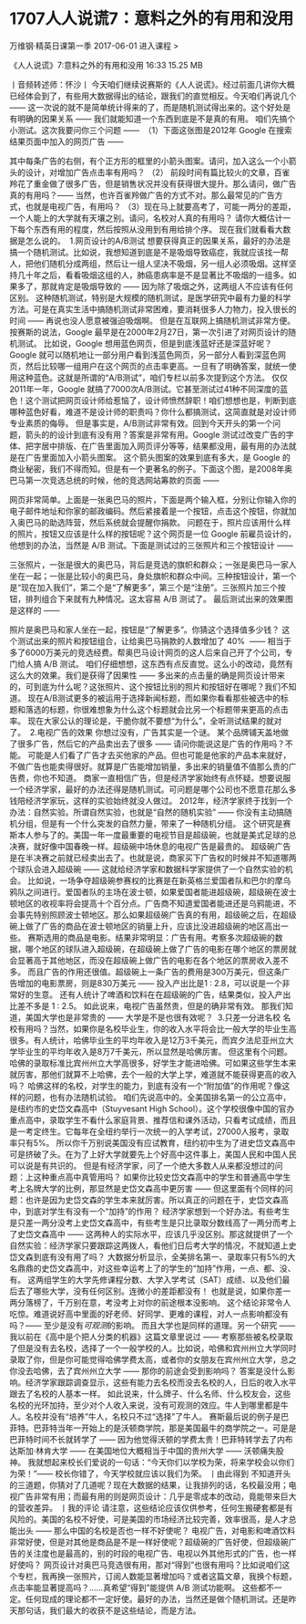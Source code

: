 # 1707人人说谎7：意料之外的有用和没用


万维钢·精英日课第一季
2017-06-01
进入课程 >

《人人说谎》7:意料之外的有用和没用
16:33 15.25 MB

丨音频转述师：怀沙丨
今天咱们继续说赛斯的《人人说谎》。经过前面几讲你大概已经体会到了，有些用大数据得出的结论，跟我们的直觉相反。今天咱们再说几个 —— 这一次说的就不是简单统计得来的了，而是随机测试得出来的。这个好处是有明确的因果关系 —— 我们就能知道一个东西到底是不是真的有用。
咱们先搞个小测试。这次我要问你三个问题 —— 
（1）下面这张图是2012年 Google 在搜索结果页面中加入的网页广告 ——  

其中每条广告的右侧，有个正方形的框里的小箭头图案。请问，加入这么一个小箭头的设计，对增加广告点击率有用吗？
（2） 前段时间有篇比较火的文章，百雀羚花了重金做了很多广告，但是销售状况并没有获得很大提升。那么请问，做广告真的有用吗？—— 当然，也许百雀羚做广告的方式不对。那么最常见的广告方式，也就是电视广告，有用吗？
（3）现在马上就要高考了，可能一两分的差距，一个人能上的大学就有天壤之别。请问，名校对人真的有用吗？
请你大概估计一下每个东西有用的程度，然后按照从没用到有用给排个序。
现在我们就看看大数据是怎么说的。 
1.网页设计的A/B测试
想要获得真正的因果关系，最好的办法是搞一个随机测试。比如说，我想知道到底是不是吸烟导致癌症，我就应该找一帮人，把他们随机分成两组，然后让一组人坚决不吸烟，另一组人必须吸烟。这样坚持几十年之后，看看吸烟这组的人，肺癌患病率是不是显著比不吸烟的一组多。如果多了，那就肯定是吸烟导致的 —— 因为除了吸烟之外，这两组人不应该有任何区别。
这种随机测试，特别是大规模的随机测试，是医学研究中最有力量的科学方法。可是在真实生活中搞随机测试非常困难，要消耗很多人力物力，投入很长的时间 —— 再说也没人愿意被强迫吸烟啊。
但是在互联网上搞随机测试非常方便。按赛斯的说法，Google 最早是在2000年2月27日，第一次引进了对网页设计的随机测试。
比如说，Google 想用蓝色网页，但是到底浅蓝好还是深蓝好呢？Google 就可以随机地让一部分用户看到浅蓝色网页，另一部分人看到深蓝色网页，然后比较哪一组用户在这个网页的点击率更高。一旦有了明确答案，就统一使用这种蓝色。这就是所谓的“A/B测试”，咱们专栏以前多次提到这个方法。
仅仅2011年一年，Google 就搞了7000次A/B测试。它甚至测试过41种不同深度的蓝色！这个测试把网页设计师给惹恼了，设计师愤然辞职！咱们想想也是，判断到底哪种蓝色好看，难道不是设计师的职责吗？你什么都搞测试，这简直就是对设计师专业素质的侮辱。
但是事实是，A/B测试非常有效。回到今天开头的第一个问题，箭头的的设计到底有没有用？答案是非常有用。Google 测试过改变广告的字体、把字居中排版、在广告里面加入网页评分等等，结果都没用，最有用的办法就是在广告里面加入小箭头图案。
这个箭头图案的效果到底有多大，是 Google 的商业秘密，我们不得而知。但是有一个更著名的例子。下面这个图，是2008年奥巴马第一次竞选总统的时候，他的竞选网站筹款的页面 —— 

网页非常简单。上面是一张奥巴马的照片，下面是两个输入框，分别让你输入你的电子邮件地址和你家的邮政编码。然后紧接着是一个按钮，点击这个按钮，你就加入奥巴马的助选阵营，然后系统就会提醒你捐款。
问题在于，照片应该用什么样的照片，按钮又应该是什么样的按钮呢？这个网页是一位 Google 前雇员设计的，他想到的办法，当然是 A/B 测试。下面是测试过的三张照片和三个按钮设计 ——


三张照片，一张是很大的奥巴马，背后是竞选的旗帜和群众；一张是奥巴马一家人坐在一起；一张是比较小的奥巴马，身处旗帜和群众中间。三种按钮设计，第一个是“现在加入我们”，第二个是“了解更多”，第三个是“注册”。三张照片加三个按钮，排列组合下来就有九种情况。这太容易 A/B 测试了。
最后测试出来的效果图是这样的 ——  

照片是奥巴马和家人坐在一起，按钮是“了解更多”。你猜这个选择值多少钱？
这个测试出来的照片和按钮组合，让给奥巴马捐款的人数增加了 40%  —— 相当于多了6000万美元的竞选经费。帮奥巴马设计网页的这人后来自己开了个公司，专门给人搞 A/B 测试。
咱们仔细想想，这东西有点反直觉。这么小的改动，竟然有这么大的效果。我们是获得了因果性 —— 多出来的点击量的确是网页设计带来的，可到底为什么呢？这张照片、这个按钮比别的照片和按钮好在哪呢？我们不知道。
现在A/B测试更多的被运用于选择新闻标题，而如果你看看那些被选中的标题和落选的标题，你很难想象为什么这个标题就会比另一个标题带来更高的点击率。
现在大家公认的理论是，干脆你就不要想“为什么”，全听测试结果的就对了。 
2.电视广告的效果
你想过没有，广告其实是一个谜。
某个品牌铺天盖地做了很多广告，然后它的产品卖出去了很多 —— 请问你能说这是广告的作用吗？不能。
可能是人们看了广告才去买他家的产品。但也可能是他家的产品本来就好，不做广告也能卖得很好。就算是广告能增加销量，多出来的销量值不值那么贵的广告费，你也不知道。
商家一直相信广告，但是经济学家始终有点怀疑。想要说服一个经济学家，最好的办法还得是随机测试。可问题是哪个公司也不愿意花那么多钱陪经济学家玩，这样的实验始终就没人做过。
2012年，经济学家终于找到一个办法：自然实验。所谓自然实验，也就是“自然的随机实验” —— 你没有主动搞随机分组，但是有一个什么突发的自然力量，带来了一种随机分组。
这个研究是赛斯本人参与了的。美国一年一度最重要的电视节目是超级碗，也就是美式足球的总决赛，就好像中国春晚一样。超级碗中场休息的电视广告是最贵的。
超级碗广告是在半决赛之前就已经卖出去了。也就是说，商家买下广告权的时候并不知道哪两个球队会进入超级碗 —— 这就给经济学家和数据科学家提供了一个自然实验的机会。
比如说，一场争夺超级碗参赛权的比赛是在新英格兰爱国者队和巴尔的摩乌鸦队之间进行。爱国者队的主场在波士顿，如果爱国者能进超级碗，超级碗在波士顿地区的收视率将会提高十个百分点。广告商不知道爱国者能进还是乌鸦能进，不会事先特别照顾波士顿地区。那么如果超级碗广告真的有用，超级碗之后，在超级碗上做了广告的商品在波士顿地区的销量上升，应该比没进超级碗的地区高出一些。
赛斯选用的商品是电影。结果非常明显：广告有用。考察多次超级碗的数据，哪个地区的球队进入超级碗，在超级碗上做了广告的电影在哪个地区的票房就会显著高于其他地区，而没在超级碗上做广告的电影在各个地区的票房收入差不多。
而且广告的作用还很值。超级碗上一条广告的费用是300万美元，但这条广告增加的电影票房，则是830万美元 —— 投入产出比是1 : 2.8，可以说是一个非常好的生意。
还有人统计了啤酒和饮料在在超级碗的广告，结果类似，投入产出比差不多是 1 : 2.5。
如此说来，电视广告虽然贵，但是的确非常有效。
那我们知道，美国大学也是非常贵的 —— 大学是不是也很有效呢？ 
3.只差一分进名校
名校有用吗？当然，如果你是名校毕业生，你的收入水平将会比一般大学的毕业生高很多。有人统计，哈佛毕业生的平均年收入是12万3千美元，而宾夕法尼亚州立大学毕业生的平均年收入是8万7千美元，所以显然是哈佛厉害。
但这里有个问题。哈佛的录取标准比宾州州立大学高很多，好学生才能进哈佛。可如果这些学生本来就厉害，那他们就算不上哈佛，去个一般的大学上学，难道就不能获得更高的收入吗？
哈佛这样的名校，对学生的能力，到底有没有一个“附加值”的作用呢？像这样的问题，也有办法随机试验。
咱们先说高中的。全美国排名第一的公立高中，是纽约市的史岱文森高中（Stuyvesant High School）。这个学校很像中国的官办重点高中，录取学生不看什么家庭背景、推荐信和课外活动，只看考试成绩，而且是一考定终生。它每年在全纽约举行一次统一的入学考试，27000人报考，录取率只有5%。
所以你千万别说美国没有应试教育，纽约初中生为了进史岱文森高中可是挤破了头。在为了上好大学就要先上个好高中这件事上，美国人民和中国人民可以说是有共识的。
但是有经济学家，问了一个绝大多数人从来都没想过的问题：上这种重点高中真管用吗？
如果你比较史岱文森高中的学生和普通高中学生考上名牌大学的比例，那显然是史岱文森高中更厉害 —— 但这里面有个同样的问题：也许是因为史岱文森的学生本来就厉害。所以真正的问题在于，史岱文森高中，到底对学生有没有一个“加持”的作用？
经济学家想到一个好办法。有些考生是只差一两分没考上史岱文森高中，有些考生是只比录取分数线高了一两分而考上了史岱文森高中 —— 这两种人的实际水平，应该几乎没区别。那这就提供了一个自然实验：经济学家只要跟踪这两拨人，看他们日后考大学的情况，不就知道上史岱文森到底有没有用了吗？
大数据分析显示，全美排名第一、录取率只有5%的大名鼎鼎的史岱文森高中，对这些幸运考上了的学生的“加持”作用，一点、都、没、有。
这两组学生的大学先修课程分数、大学入学考试（SAT）成绩、以及他们最后去了哪些大学，没有任何区别。连微小的差距都没有！
也就是说，如果你差一两分落榜了，千万别在意，考没考上对你的前途根本没影响。
这个结论非常令人吃惊。难道说好高中里面的好老师、好同学、更难的课程，对人一点影响都没有吗？—— 至少是没有*可观测*的影响。
而且大学也是同样的道理。另一个研究 —— 我以前在《高中是个把人分类的机器》这篇文章里说过 —— 考察那些被名校录取了但是没有去名校，选择了一个一般学校的人。比如说，哈佛和宾州州立大学同时录取了你，但是你可能觉得哈佛学费太高，或者你的女朋友在宾州州立大学，总之你没去哈佛，去了宾州州立大学 —— 那你的前途会受到影响吗？
答案是没什么影响。经济学家跟踪调查显示，这些有能力去名校而没去名校的人，日后的收入水平跟去了名校的人基本一样。
如此说来，什么牌子、什么名师、什么校友会，这些名校的光环加持，至少对个人收入来说，没有可观测的效应。牛人到哪里都是牛人。名校并没有“培养”牛人，名校只不过“选择”了牛人。
赛斯最后说的例子是巴菲特。巴菲特当年一开始上的是沃顿商学院，那是美国最牛的商学院之一。可是是巴菲特时间不长就转学了 —— 因为他觉得沃顿的学费太贵！巴菲特转学去了内布达斯加·林肯大学 —— 在美国地位大概相当于中国的贵州大学 —— 沃顿痛失股神。
我就想起来校长们爱说的一句话：“今天你们以学校为荣，将来学校会以你们为荣！”—— 校长你错了，今天学校就应该以我们为荣。
丨由此得到
不知道开头的三道题，你猜对了几道呢？现在大数据的结果，让我排列的话，名校最没用；电视广告非常有用；而最有用的则是网页设计：几乎是零成本的改动，竟能带来巨大的营收差异。
丨我的评论
请注意，这些结论应该仅供参考，任何生搬硬套都是有风险的。美国的名校不好使，可是美国的市场经济比较完善，效率很高，是人才总能出头 —— 那么中国的名校是否也一样不好使呢？
电视广告，对电影和啤酒饮料非常好使，但是对其他是商品是不是一样好使呢？超级碗的广告好使，但超级碗广告的关注度也是最高的，别的时段的电视广告、电视以外其他形式的广告，也一样好使吗？
网页设计对奥巴马竞选很有用，那对“得到”也很有用吗？比如说咱们这个专栏，我再换一张照片，订阅人数能显著增加吗？或者这篇文章，我换个标题，点击率能显著提高吗？……真希望“得到”能提供 A/B 测试功能啊。
这些都不一定。任何现成的理论都不一定好使。最好的办法，当然还是做个随机测试。还是昨天那句话，我们最大的收获不是这些结论，而是方法。